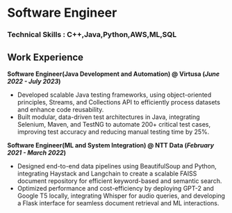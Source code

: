 # Software Engineer
### Technical Skills : C++,Java,Python,AWS,ML,SQL
## Work Experience
**Software Engineer(Java Development and Automation) @ Virtusa (_June 2022 - July 2023_)**
- Developed scalable Java testing frameworks, using object-oriented principles, Streams, and Collections API to efficiently process datasets and enhance code reusability.
- Built modular, data-driven test architectures in Java, integrating Selenium, Maven, and TestNG to automate 200+ critical test cases, improving test accuracy and reducing manual testing time by 25%.

  
**Software Engineer(ML and System Integration) @ NTT Data (_February 2021 - March 2022_)**
- Designed end-to-end data pipelines using BeautifulSoup and Python, integrating Haystack and Langchain to create a scalable FAISS document repository for efficient keyword-based and semantic search.
- Optimized performance and cost-efficiency by deploying GPT-2 and Google T5 locally, integrating Whisper for audio queries, and developing a Flask interface for seamless document retrieval and ML interactions.
